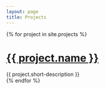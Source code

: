 ```yaml
---
layout: page
title: Projects
---
```


<div class="posts">
  {% for project in site.projects %}
  <div class="project">
    <h1 class="post-title">
      <a href="{{ post.url }}"> {{ project.name }} </a>
    </h1>
    <div class="post-subtitle">{{ project.short-description }}</div>
  </div>
  {% endfor %}
</div>
